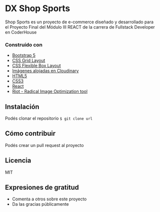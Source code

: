 # DX Shop Sports

Shop Sports es un proyecto de e-commerce diseñado y desarrollado para el Proyecto Final del Módulo III REACT de la carrera de Fullstack Developer en CoderHouse


### Construído con

* [Bootstrap 5]("https://getbootstrap.com/docs/5.0/getting-started/")
* [CSS Grid Layout]("https://www.w3.org/TR/css-grid-1/")
* [CSS Flexible Box Layout]("https://www.w3.org/TR/css-flexbox-1/")
* [Imágenes alojadas en Cloudinary]("https://cloudinary.com/")
* [HTML5]("https://dev.w3.org/html5/spec-LC/")
* [CSS3]("https://www.w3.org/TR/2001/WD-css3-roadmap-20010523/")
* [React]("https://es.reactjs.org/")
* [Riot - Radical Image Optimization tool]("https://riot-optimizer.com/")

## Instalación  

Podés clonar el repositorio 
`$ git clone url`


##  Cómo contribuir

Podés crear un pull request al proyecto


## Licencia

MIT


## Expresiones de gratitud

* Comenta a otros sobre este proyecto
* Da las gracias públicamente

